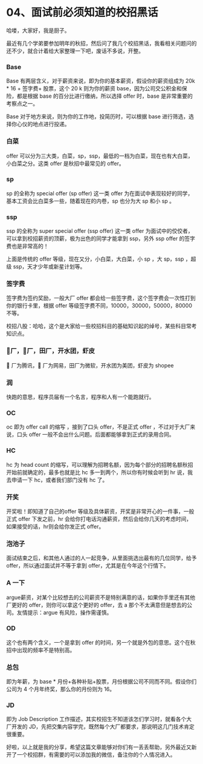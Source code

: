# 04、面试前必须知道的校招黑话

哈喽，大家好，我是厨子。

最近有几个学弟要参加明年的秋招，然后问了我几个校招黑话，我看相关问题问的还不少，就合计着给大家整理一下吧，废话不多说，开整。

### Base

Base 有两层含义，对于薪资来说，即为你的基本薪资，假设你的薪资组成为 20k * 16 + 签字费+ 股票，这个 20 k 则为你的薪资 base，因为公司交公积金和保险，都是根据 base 的百分比进行缴纳，所以选择 offer 时，base 是非常重要的考察点之一。

Base 对于地方来说，则为你的工作地，投简历时，可以根据 base 进行筛选，选择你心仪的地点进行投递。

### 白菜

offer 可以分为三大类，白菜，sp，ssp，最低的一档为白菜，现在也有大白菜，小白菜之分。这类 offer 是秋招中最常见的 offer。

### sp

sp 的全称为 special offer (sp offer) 这一类 offer 为在面试中表现较好的同学，基本工资会比白菜多一些，随着现在的内卷，sp 也分为大 sp 和小 sp 。

### ssp

ssp 的全称为 super special offer (ssp offer) 这一类 offer 为面试中的佼佼者，可以拿到校招薪资的顶薪，极为出色的同学才能拿到 ssp，另外 ssp offer 的签字费也是非常高的！

上面是传统的 offer 等级，现在又分，小白菜，大白菜，小 sp ，大 sp，ssp ，超级 ssp，天才少年或新星计划等。

### 签字费

签字费为签约奖励，一般大厂 offer 都会给一些签字费，这个签字费会一次性打到你的银行卡里，根据 offer 等级签字费不同，10000，30000，50000，80000 不等。

校招八股：哈哈，这个是大家给一些校招科目的基础知识起的绰号，某些科目常考知识点。

### 🐧厂，🐷厂，田厂，开水团，虾皮

🐧 厂为腾讯，🐷 厂为网易，田厂为微软，开水团为美团，虾皮为 shopee

### 润

快跑的意思，程序员届有一个名言，程序和人有一个能跑就行。

### OC

oc 即为 offer call 的缩写 ，接到了口头 offer，不是正式 offer ，不过对于大厂来说，口头 offer 一般不会出什么问题。后面都能够拿到正式的录用合同。

### HC

hc 为 head count 的缩写，可以理解为招聘名额，因为每个部分的招聘名额秋招开始前就确定的，最多也就是比 hc 多一到两个，所以你有时候会听到 hr 说，我去申请一下 hc，或者我们部门没有 hc 了。

### 开奖

开奖啦！即知道了自己的offer 等级及具体薪资，开奖是非常开心的一件事，一般正式 offer 下发之前，hr 会给你打电话沟通薪资，然后会给你几天的考虑时间，如果接受的话，hr则会给你发正式 offer。

### 泡池子

面试结束之后，和其他人通过的人一起竞争，从里面挑选出最有的几位同学，给予 offer，所以通过面试并不等于拿到 offer，尤其是在今年这个行情下。

### A 一下

argue薪资，对某个比较想去的公司薪资不是特别满意的话，如果你手里还有其他厂更好的 offer，则你可以拿这个更好的 offer，去 a 那个不太满意但是想去的公司。友情提示：argue 有风险，操作需谨慎。

### OD

这个也有两个含义，一个是拿到 offer 的时间，另一个就是外包的意思。这个在秋招中出现的频率不是特别高。

### 总包

即为年薪，为 base * 月份+各种补贴+股票，月份根据公司不同而不同。假设你们公司为 4 个月年终奖，那么你的月份则为 16。

### JD

即为 Job Description 工作描述，其实校招生不知道该怎们学习时，就看各个大厂开发的 JD，先把交集内容学完，既然每个大厂都要求，那说明这几门技术肯定很重要。

好啦，以上就是我的分享，希望这篇文章能够对你们有一丢丢帮助，另外最近又新开了一个校招群，有需要的可以添加我的微信，备注你的个人情况进入。
